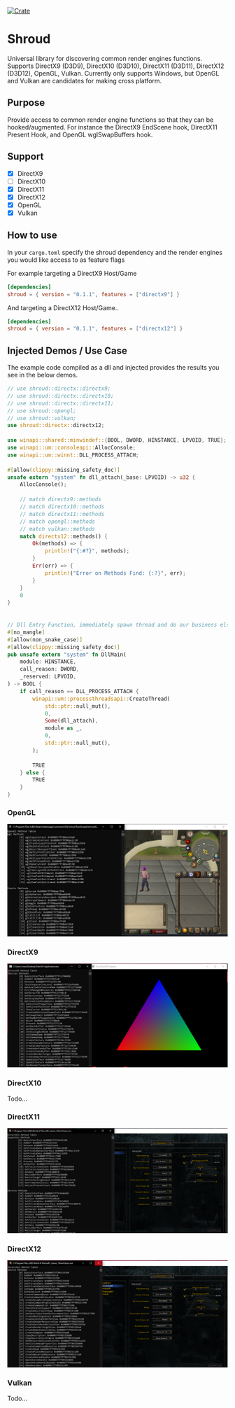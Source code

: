 [![Crate](https://img.shields.io/crates/v/shroud.svg)](https://crates.io/crates/shroud)
# Shroud
Universal library for discovering common render engines functions.
Supports DirectX9 (D3D9), DirectX10 (D3D10), DirectX11 (D3D11), DirectX12 (D3D12), OpenGL, Vulkan.
Currently only supports Windows, but OpenGL and Vulkan are candidates for making cross platform.

## Purpose
Provide access to common render engine functions so that they can be hooked/augmented.
For instance the DirectX9 EndScene hook, DirectX11 Present Hook, and OpenGL wglSwapBuffers hook.

## Support
- [x] DirectX9
- [ ] DirectX10
- [x] DirectX11
- [x] DirectX12
- [x] OpenGL
- [x] Vulkan

## How to use
In your `cargo.toml` specify the shroud dependency and the render engines you would like access to as feature flags

For example targeting a DirectX9 Host/Game
```Toml
[dependencies]
shroud = { version = "0.1.1", features = ["directx9"] }
```

And targeting a DirectX12 Host/Game..
```Toml
[dependencies]
shroud = { version = "0.1.1", features = ["directx12"] }
```

## Injected Demos / Use Case
The example code compiled as a dll and injected provides the results you see in the below demos.
```Rust
// use shroud::directx::directx9;
// use shroud::directx::directx10;
// use shroud::directx::directx11;
// use shroud::opengl;
// use shroud::vulkan;
use shroud::directx::directx12;

use winapi::shared::minwindef::{BOOL, DWORD, HINSTANCE, LPVOID, TRUE};
use winapi::um::consoleapi::AllocConsole;
use winapi::um::winnt::DLL_PROCESS_ATTACH;

#[allow(clippy::missing_safety_doc)]
unsafe extern "system" fn dll_attach(_base: LPVOID) -> u32 {
    AllocConsole();

    // match directx9::methods
    // match directx10::methods
    // match directx11::methods
    // match opengl::methods
    // match vulkan::methods
    match directx12::methods() {
        Ok(methods) => {
            println!("{:#?}", methods);
        }
        Err(err) => {
            println!("Error on Methods Find: {:?}", err);
        }
    }
    0
}


// Dll Entry Function, immediately spawn thread and do our business else where
#[no_mangle]
#[allow(non_snake_case)]
#[allow(clippy::missing_safety_doc)]
pub unsafe extern "system" fn DllMain(
    module: HINSTANCE,
    call_reason: DWORD,
    _reserved: LPVOID,
) -> BOOL {
    if call_reason == DLL_PROCESS_ATTACH {
        winapi::um::processthreadsapi::CreateThread(
            std::ptr::null_mut(),
            0,
            Some(dll_attach),
            module as _,
            0,
            std::ptr::null_mut(),
        );

        TRUE
    } else {
        TRUE
    }
}
```

### OpenGL
![OpenGL](docs/opengl.PNG)

### DirectX9
![DirectX9](docs/directx9.PNG)

### DirectX10
Todo...

### DirectX11
![DirectX11](docs/directx11.PNG)

### DirectX12
![DirectX12](docs/directx12.PNG)

### Vulkan
Todo...